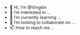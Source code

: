 - 👋 Hi, I’m @Vingkin
- 👀 I’m interested in ...
- 🌱 I’m currently learning ...
- 💞️ I’m looking to collaborate on ...
- 📫 How to reach me ...

<!---
Vingkin/Vingkin is a ✨ special ✨ repository because its `README.md` (this file) appears on your GitHub profile.
You can click the Preview link to take a look at your changes.
--->

